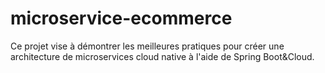 # microservice-ecommerce
Ce projet vise à démontrer les meilleures pratiques pour créer une architecture de microservices cloud native à l'aide de Spring Boot&amp;Cloud.
